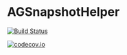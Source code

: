 # AGSnapshotHelper

[![Build Status](https://travis-ci.org/Grubas7/AGSnapshotHelper.svg)](https://travis-ci.org/Grubas7/AGSnapshotHelper)

[![codecov.io](https://codecov.io/github/Grubas7/AGSnapshotHelper/coverage.svg?branch=master)](https://codecov.io/github/Grubas7/AGSnapshotHelper?branch=master)